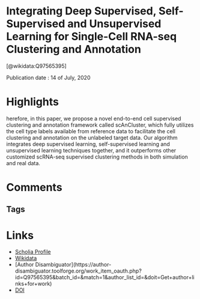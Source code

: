 
Integrating Deep Supervised, Self-Supervised and Unsupervised Learning for Single-Cell RNA-seq Clustering and Annotation
========================================================================================================================
  
  [@wikidata:Q97565395]  
  
Publication date : 14 of July, 2020  

# Highlights

herefore, in this paper, we propose a novel end-to-end cell supervised clustering and annotation framework called scAnCluster, which fully utilizes the cell type labels available from reference data to facilitate the cell clustering and annotation on the unlabeled target data. Our algorithm integrates deep supervised learning, self-supervised learning and unsupervised learning techniques together, and it outperforms other customized scRNA-seq supervised clustering methods in both simulation and real data.


# Comments

## Tags

# Links
  
 * [Scholia Profile](https://scholia.toolforge.org/work/Q97565395)  
 * [Wikidata](https://www.wikidata.org/wiki/Q97565395)  
 * [Author Disambiguator](https://author-
disambiguator.toolforge.org/work_item_oauth.php?id=Q97565395&batch_id=&match=1&author_list_id=&doit=Get+author+links+for+work)  
 * [DOI](https://doi.org/10.3390/GENES11070792)  
